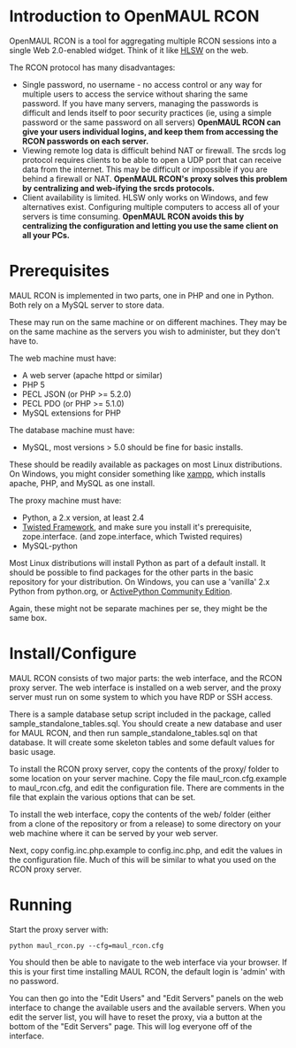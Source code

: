 # Introduction to OpenMAUL RCON #

OpenMAUL RCON is a tool for aggregating multiple RCON sessions into a single Web 2.0-enabled widget.  Think of it like [HLSW](http://www.hlsw.org) on the web.

The RCON protocol has many disadvantages:

  * Single password, no username - no access control or any way for multiple users to access the service without sharing the same password.  If you have many servers, managing the passwords is difficult and lends itself to poor security practices (ie, using a simple password or the same password on all servers)  **OpenMAUL RCON can give your users individual logins, and keep them from accessing the RCON passwords on each server.**
  * Viewing remote log data is difficult behind NAT or firewall.  The srcds log protocol requires clients to be able to open a UDP port that can receive data from the internet.  This may be difficult or impossible if you are behind a firewall or NAT. **OpenMAUL RCON's proxy solves this problem by centralizing and web-ifying the srcds protocols.**
  * Client availability is limited.  HLSW only works on Windows, and few alternatives exist.  Configuring multiple computers to access all of your servers is time consuming.  **OpenMAUL RCON avoids this by centralizing the configuration and letting you use the same client on all your PCs.**

# Prerequisites #

MAUL RCON is implemented in two parts, one in PHP and one in Python.  Both rely on a MySQL server to store data.

These may run on the same machine or on different machines.  They may be on the same machine as the servers you wish to administer, but they don't have to.

The web machine must have:
  * A web server (apache httpd or similar)
  * PHP 5
  * PECL JSON (or PHP >= 5.2.0)
  * PECL PDO (or PHP >= 5.1.0)
  * MySQL extensions for PHP

The database machine must have:
  * MySQL, most versions > 5.0 should be fine for basic installs.

These should be readily available as packages on most Linux distributions.  On Windows, you might consider something like [xampp](http://www.apachefriends.org/en/xampp.html), which installs apache, PHP, and MySQL as one install.

The proxy machine must have:
  * Python, a 2.x version, at least 2.4
  * [Twisted Framework](http://twistedmatrix.com/trac/wiki/Downloads), and make sure you install it's prerequisite, zope.interface. (and zope.interface, which Twisted requires)
  * MySQL-python

Most Linux distributions will install Python as part of a default install.  It should be possible to find packages for the other parts in the basic repository for your distribution.  On Windows, you can use a 'vanilla' 2.x Python from python.org, or [ActivePython Community Edition](http://www.activestate.com/activepython/downloads).

Again, these might not be separate machines per se, they might be the same box.

# Install/Configure #

MAUL RCON consists of two major parts:  the web interface, and the RCON proxy server.  The web interface is installed on a web server, and the proxy server must run on some system to which you have RDP or SSH access.

There is a sample database setup script included in the package, called sample\_standalone\_tables.sql.  You should create a new database and user for MAUL RCON, and then run sample\_standalone\_tables.sql on that database.  It will create some skeleton tables and some default values for basic usage.

To install the RCON proxy server, copy the contents of the proxy/ folder to some location on your server machine.  Copy the file maul\_rcon.cfg.example to maul\_rcon.cfg, and edit the configuration file.  There are comments in the file that explain the various options that can be set.

To install the web interface, copy the contents of the web/ folder (either from a clone of the repository or from a release) to some directory on your web machine where it can be served by your web server.

Next, copy config.inc.php.example to config.inc.php, and edit the values in the configuration file.  Much of this will be similar to what you used on the RCON proxy server.

# Running #

Start the proxy server with:
```
python maul_rcon.py --cfg=maul_rcon.cfg
```
You should then be able to navigate to the web interface via your browser.  If this is your first time installing MAUL RCON, the default login is 'admin' with no password.

You can then go into the "Edit Users" and "Edit Servers" panels on the web interface to change the available users and the available servers.  When you edit the server list, you will have to reset the proxy, via a button at the bottom of the "Edit Servers" page.  This will log everyone off of the interface.
